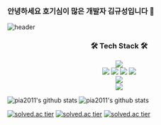 ### 안녕하세요 호기심이 많은 개발자 김규성입니다 👋
![header](https://capsule-render.vercel.app/api?type=slice&color=gradient&text=%20GyuSeongKim%20%20&height=200&fontSize=100)

<!--
[🙋‍♂️about me](https://tree-shrine-d63.notion.site/d912816a43b74d46b27882c3dccfba8c)
-->
<h3 align="center">🛠 Tech Stack 🛠</h3>
<div align=center> 

  <img src="https://img.shields.io/badge/java-007396?style=for-the-badge&logo=java&logoColor=white"> 
  <br>
  
  <!--DB-->
  <img src="https://img.shields.io/badge/mysql-4479A1?style=for-the-badge&logo=mysql&logoColor=white">
  <img src="https://img.shields.io/badge/jpa-6DB33F?style=for-the-badge&logo=spring&logoColor=white">
  <img src="https://img.shields.io/badge/springdatajpa-6DB33F?style=for-the-badge&logo=spring&logoColor=white">
  <img src="https://img.shields.io/badge/querydsl-6DB33F?style=for-the-badge&logo=spring&logoColor=white">
  <br>


  <img src="https://img.shields.io/badge/springboot-6DB33F?style=for-the-badge&logo=spring&logoColor=white"> 
  
  <br>
  
  <img src="https://img.shields.io/badge/github-181717?style=for-the-badge&logo=github&logoColor=white">
  <br>
</div>

![pia2011's github stats](https://github-readme-stats.vercel.app/api?username=pia2011&show_icons=true)
![pia2011's github stats](https://github-readme-stats.vercel.app/api/top-langs/?username=pia2011&show_icons=true&hide_border=true&title_color=004386&icon_color=004386&layout=compact)

[![solved.ac tier](http://mazassumnida.wtf/api/generate_badge?boj={pia2011})](https://solved.ac/{pia2011})
[![solved.ac tier](http://mazassumnida.wtf/api/v2/generate_badge?boj={pia2011})](https://solved.ac/{pia2011})
[![solved.ac tier](http://mazassumnida.wtf/api/mini/generate_badge?boj={pia2011})](https://solved.ac/{pia2011})

<!--
**pia2011/pia2011** is a ✨ _special_ ✨ repository because its `README.md` (this file) appears on your GitHub profile.

Here are some ideas to get you started:

- 🔭 I’m currently working on ...
- 🌱 I’m currently learning ...
- 👯 I’m looking to collaborate on ...
- 🤔 I’m looking for help with ...
- 💬 Ask me about ...
- 📫 How to reach me: ...
- 😄 Pronouns: ...
- ⚡ Fun fact: ...
-->
